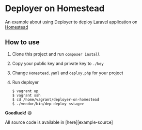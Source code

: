 Deployer on Homestead
====

An example about using [Deployer][] to deploy [Laravel][] application on [Homestead][]

How to use
---

1. Clone this project and run `composer install`
2. Copy your public key and private key to `./key`
3. Change `Homestead.yaml` and `deploy.php` for your project
4. Run deployer

   ```
   $ vagrant up
   $ vagrant ssh
   $ cd /home/vagrant/deployer-on-homestead
   $ ./vendor/bin/dep deploy <stage>
   ```

**Goodluck!** :smile:

All source code is available in [here][example-source]


[Homestead]: https://laravel.com/docs/5.2/homestead
[Laravel]:   https://laravel.com/
[Deployer]:  http://deployer.org/
[document]:  https://github.com/oanhnn/deployer-example/blob/master/docs/run-deployer-on-homestead.md